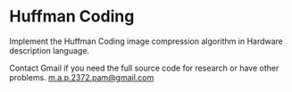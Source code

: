 # Huffman Coding
Implement the Huffman Coding image compression algorithm in Hardware description language.

Contact Gmail if you need the full source code for research or have other problems.
m.a.p.2372.pam@gmail.com

